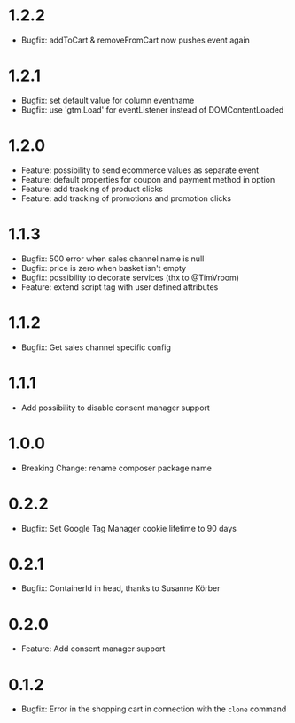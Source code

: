 # 1.2.2
 * Bugfix: addToCart & removeFromCart now pushes event again

# 1.2.1
 * Bugfix: set default value for column eventname
 * Bugfix: use 'gtm.Load' for eventListener instead of DOMContentLoaded

# 1.2.0
 * Feature: possibility to send ecommerce values as separate event
 * Feature: default properties for coupon and payment method in option
 * Feature: add tracking of product clicks
 * Feature: add tracking of promotions and promotion clicks

# 1.1.3
 * Bugfix: 500 error when sales channel name is null
 * Bugfix: price is zero when basket isn't empty
 * Bugfix: possibility to decorate services (thx to @TimVroom)
 * Feature: extend script tag with user defined attributes
 
# 1.1.2
 * Bugfix: Get sales channel specific config

# 1.1.1
 * Add possibility to disable consent manager support

# 1.0.0
 * Breaking Change: rename composer package name

# 0.2.2
 * Bugfix: Set Google Tag Manager cookie lifetime to 90 days

# 0.2.1
 * Bugfix: ContainerId in head, thanks to Susanne Körber

# 0.2.0
 * Feature: Add consent manager support

# 0.1.2
 * Bugfix: Error in the shopping cart in connection with the `clone` command

